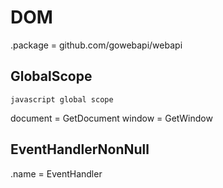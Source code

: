 # DOM

.package = github.com/gowebapi/webapi

## GlobalScope

    javascript global scope

document = GetDocument
window = GetWindow

## EventHandlerNonNull

.name = EventHandler
